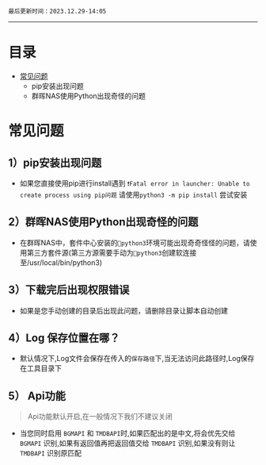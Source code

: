 `最后更新时间：2023.12.29-14:05`
***
# 目录
+ [常见问题](/DOCS.md/##常见问题)
    - pip安装出现问题
    - 群晖NAS使用Python出现奇怪的问题


# 常见问题

## 1）pip安装出现问题
*   如果您直接使用pip进行install遇到 `❗Fatal error in launcher: Unable to create process using pip问题`
请使用`python3 -m pip install` 尝试安装

## 2）群晖NAS使用Python出现奇怪的问题
* 在群晖NAS中，套件中心安装的`🐍python3`环境可能出现奇奇怪怪的问题，请使用第三方套件源(第三方源需要手动为`🐍python3`创建软连接至/usr/local/bin/python3)

## 3）下载完后出现权限错误
* 如果是您手动创建的目录后出现此问题，请删除目录让脚本自动创建

## 4）Log 保存位置在哪？
* 默认情况下,Log文件会保存在传入的`保存路径`下,当无法访问此路径时,Log保存在工具目录下

## 5） Api功能
> Api功能默认开启,在一般情况下我们不建议关闭
* 当您同时启用 `BGMAPI` 和 `TMDBAPI`时,如果匹配出的是中文,将会优先交给 `BGMAPI` 识别,如果有返回值再把返回值交给 `TMDBAPI` 识别,如果没有则让 `TMDBAPI` 识别原匹配